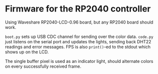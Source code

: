 # Firmware for the RP2040 controller

Using Waveshare RP2040-LCD-0.96 board, but any RP2040 board should work.

`boot.py` sets up USB CDC channel for sending over the color data. `code.py` just listens on the serial port and updates the lights, sending back DHT22 readings and error messages. FPS is also `print()`-ed to the stdout which shows up on the LCD.

The single buffer pixel is used as an indicator light, should alternate colors on every successfully received frame.
